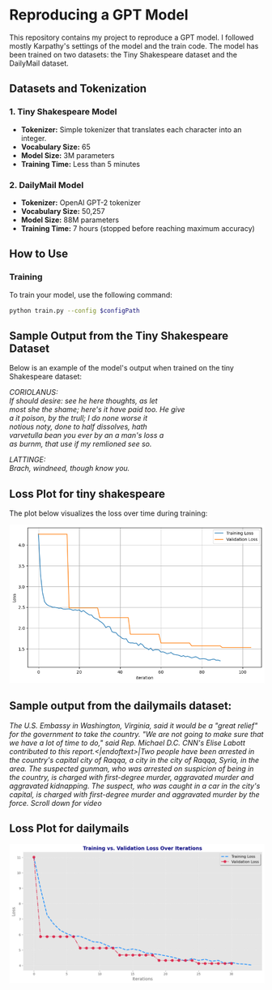 # Reproducing a GPT Model

This repository contains my project to reproduce a GPT model. I followed mostly Karpathy's settings of the model and the train code. The model has been trained on two datasets: the Tiny Shakespeare dataset and the DailyMail dataset.

## Datasets and Tokenization

### 1. Tiny Shakespeare Model
- **Tokenizer:** Simple tokenizer that translates each character into an integer.
- **Vocabulary Size:** 65
- **Model Size:** 3M parameters
- **Training Time:** Less than 5 minutes

### 2. DailyMail Model
- **Tokenizer:** OpenAI GPT-2 tokenizer
- **Vocabulary Size:** 50,257
- **Model Size:** 88M parameters
- **Training Time:** 7 hours (stopped before reaching maximum accuracy)

## How to Use

### Training

To train your model, use the following command:

```bash
python train.py --config $configPath
```

## Sample Output from the Tiny Shakespeare Dataset

Below is an example of the model's output when trained on the tiny Shakespeare dataset:

*CORIOLANUS:  
If should desire: see he here thoughts, as let  
most she the shame; here's it have paid too. He give  
a it poison, by the trull; I do none worse it  
notious noty, done to half dissolves, hath  
varvetulla bean you ever by an a man's loss a  
as burnm, that use if my remlioned see so.*

*LATTINGE:  
Brach, windneed, though know you.*

## Loss Plot for tiny shakespeare

The plot below visualizes the loss over time during training:

![Loss Plot](https://github.com/Gianluca-Sasanelli/mygpt/blob/main/assets/losses-tinyshakespeare.png)


## Sample output from the dailymails dataset:

*The U.S. Embassy in Washington, Virginia, said it would be a "great relief" for the government to take the country. "We are not going to make sure that we have a lot of time to do," said Rep. Michael D.C. CNN's Elise Labott contributed to this report.<|endoftext>|Two people have been arrested in the country's capital city of Raqqa, a city in the city of Raqqa, Syria, in the area. The suspected gunman, who was arrested on suspicion of being in the country, is charged with first-degree murder, aggravated murder and aggravated kidnapping. The suspect, who was caught in a car in the city's capital, is charged with first-degree murder and aggravated murder by the force. Scroll down for video*

## Loss Plot for dailymails

![Loss Plot](https://github.com/Gianluca-Sasanelli/mygpt/blob/main/assets/losses-dailymails.png)



